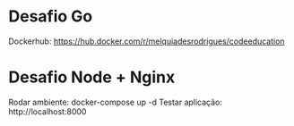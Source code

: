 # Desafio Go
Dockerhub: https://hub.docker.com/r/melquiadesrodrigues/codeeducation

# Desafio Node + Nginx
Rodar ambiente: docker-compose up -d
Testar aplicação: http://localhost:8000

